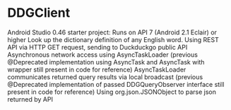 DDGClient
=========

Android Studio 0.46 starter project:
Runs on API 7 (Android 2.1 Eclair) or higher
Look up the dictionary definition of any English word.
Using REST API via HTTP GET request, sending to Duckduckgo public API
Asynchronous network access using AsyncTaskLoader (previous @Deprecated implementation using AsyncTask and AsyncTask with wrapper still present in code for reference)
AsyncTaskLoader communicates returned query results via local broadcast (previous @Deprecated implementation of passed DDGQueryObserver interface still present in code for reference)
Using org.json.JSONObject to parse json returned by API
